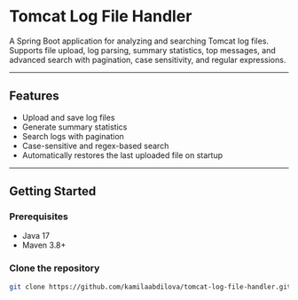 # Tomcat Log File Handler

A Spring Boot application for analyzing and searching Tomcat log files. Supports file upload, log parsing, summary statistics, top messages, and advanced search with pagination, case sensitivity, and regular expressions.

---

## Features
- Upload and save log files
- Generate summary statistics
- Search logs with pagination
- Case-sensitive and regex-based search
- Automatically restores the last uploaded file on startup

---

## Getting Started

### Prerequisites
- Java 17
- Maven 3.8+

### Clone the repository
```bash
git clone https://github.com/kamilaabdilova/tomcat-log-file-handler.git
